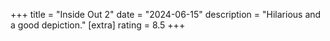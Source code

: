 +++
title = "Inside Out 2"
date = "2024-06-15"
description = "Hilarious and a good depiction."
[extra]
rating = 8.5
+++
